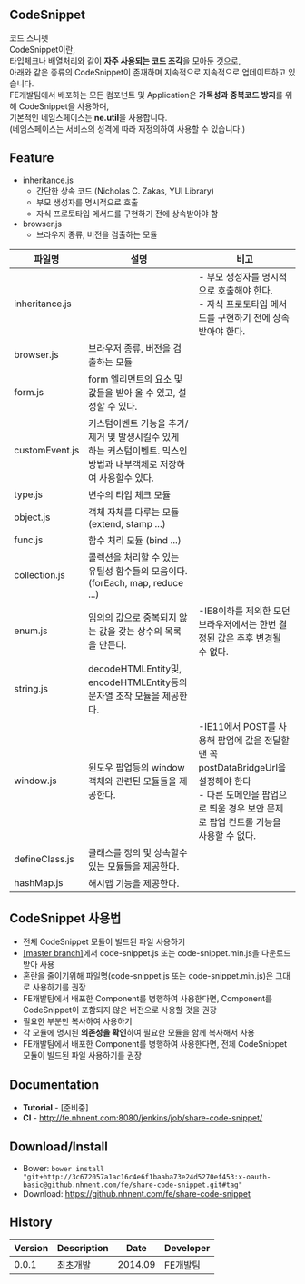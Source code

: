 ## CodeSnippet
코드 스니펫<br>
CodeSnippet이란, <br>
타입체크나 배열처리와 같이 **자주 사용되는 코드 조각**을 모아둔 것으로,<br>
아래와 같은 종류의 CodeSnippet이 존재하며 지속적으로 지속적으로 업데이트하고 있습니다.<br>
FE개발팀에서 배포하는 모든 컴포넌트 및 Application은 **가독성과 중복코드 방지**를 위해 CodeSnippet을 사용하며,<br>
기본적인 네임스페이스는 **ne.util**을 사용합니다.<br>
(네임스페이스는 서비스의 성격에 따라 재정의하여 사용할 수 있습니다.)<br>

## Feature
* inheritance.js
  * 간단한 상속 코드 (Nicholas C. Zakas, YUI Library)
  * 부모 생성자를 명시적으로 호출
  * 자식 프로토타입 메서드를 구현하기 전에 상속받아야 함
* browser.js
  * 브라우저 종류, 버전을 검출하는 모듈

|파일명|설명|비고|
|----|-----------|------|
|inheritance.js|| - 부모 생성자를 명시적으로 호출해야 한다.<br />- 자식 프로토타입 메서드를 구현하기 전에 상속받아야 한다. |
|browser.js|브라우저 종류, 버전을 검출하는 모듈| |
|form.js|form 엘리먼트의 요소 및 값들을 받아 올 수 있고, 설정할 수 있다. | |
|customEvent.js| 커스텀이벤트 기능을 추가/제거 및 발생시킬수 있게 하는 커스텀이벤트. 믹스인 방법과 내부객체로 저장하여 사용할수 있다. | |
|type.js| 변수의 타입 체크 모듈 | |
|object.js| 객체 자체를 다루는 모듈 (extend, stamp ...) | |
|func.js| 함수 처리 모듈 (bind ...) | |
|collection.js| 콜렉션을 처리할 수 있는 유틸성 함수들의 모음이다. (forEach, map, reduce ...) | |
|enum.js| 임의의 값으로 중복되지 않는 값을 갖는 상수의 목록을 만든다. | -IE8이하를 제외한 모던브라우저에서는 한번 결정된 값은 추후 변경될 수 없다. |
|string.js| decodeHTMLEntity및, encodeHTMLEntity등의 문자열 조작 모듈을 제공한다. | |
|window.js| 윈도우 팝업등의 window객체와 관련된 모듈들을 제공한다. | -IE11에서 POST를 사용해 팝업에 값을 전달할 땐 꼭 postDataBridgeUrl을 설정해야 한다<br> - 다른 도메인을 팝업으로 띄울 경우 보안 문제로 팝업 컨트롤 기능을 사용할 수 없다. |
|defineClass.js| 클래스를 정의 및 상속할수 있는 모듈들을 제공한다. | |
|hashMap.js| 해시맵 기능을 제공한다. | |

## CodeSnippet 사용법
* 전체 CodeSnippet 모듈이 빌드된 파일 사용하기
 * [[master branch]](https://github.nhnent.com/FE/Share-CodeSnippet)에서 code-snippet.js 또는 code-snippet.min.js을 다운로드 받아 사용
 * 혼란을 줄이기위해 파일명(code-snippet.js 또는 code-snippet.min.js)은 그대로 사용하기를 권장
 * FE개발팀에서 배포한 Component를 병행하여 사용한다면, Component를 CodeSnippet이 포함되지 않은 버전으로 사용할 것을 권장
* 필요한 부분만 복사하여 사용하기
 * 각 모듈에 명시된 **의존성을 확인**하여 필요한 모듈을 함께 복사해서 사용
 * FE개발팀에서 배포한 Component를 병행하여 사용한다면, 전체 CodeSnippet 모듈이 빌드된 파일 사용하기를 권장

## Documentation
* **Tutorial** - [준비중]
* **CI** - http://fe.nhnent.com:8080/jenkins/job/share-code-snippet/

## Download/Install
* Bower: `bower install "git+http://3c672057a1ac16c4e6f1baaba73e24d5270ef453:x-oauth-basic@github.nhnent.com/fe/share-code-snippet.git#tag"`
* Download: https://github.nhnent.com/fe/share-code-snippet


## History
| Version | Description | Date | Developer |
| ---- | ---- | ---- | ---- |
| 0.0.1 | 최초개발 | 2014.09 | FE개발팀 |
